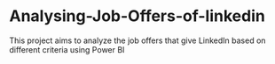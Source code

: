 # Analysing-Job-Offers-of-linkedin
This project aims to analyze the job offers that give LinkedIn based on different criteria using Power BI
